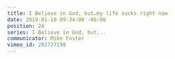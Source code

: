 ```yaml
---
title: I Believe in God, but…my life sucks right now
date: 2019-01-10 09:34:00 -08:00
position: 24
series: I Believe in God, but...
communicator: Mike Foster
vimeo_id: 292727198
---
```


